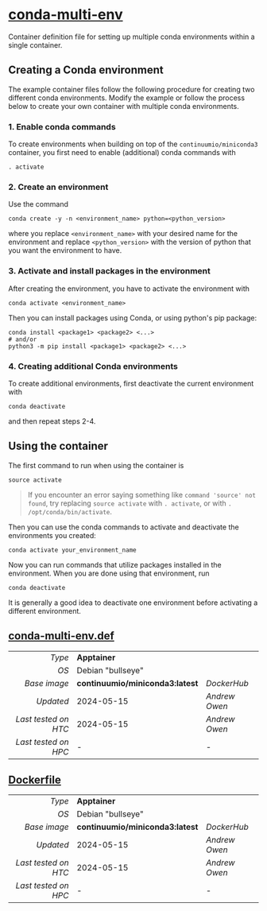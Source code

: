 <!--
   Copyright 2024, Center for High Throughput Computing, University of Wisconsin - Madison

   Licensed under the Apache License, Version 2.0 (the "License");
   you may not use this file except in compliance with the License.
   You may obtain a copy of the License at

       http://www.apache.org/licenses/LICENSE-2.0

   Unless required by applicable law or agreed to in writing, software
   distributed under the License is distributed on an "AS IS" BASIS,
   WITHOUT WARRANTIES OR CONDITIONS OF ANY KIND, either express or implied.
   See the License for the specific language governing permissions and
   limitations under the License.
-->

# [conda-multi-env](/software/Conda/conda-multi-env)

Container definition file for setting up multiple conda environments within a single container.

## Creating a Conda environment

The example container files follow the following procedure for creating two different conda environments.
Modify the example or follow the process below to create your own container with multiple conda environments.

### 1. Enable conda commands

To create environments when building on top of the `continuumio/miniconda3` container, you first need to enable (additional) conda commands with

```
. activate
```

### 2. Create an environment

Use the command

```
conda create -y -n <environment_name> python=<python_version>
```

where you replace `<environment_name>` with your desired name for the environment 
and replace `<python_version>` with the version of python that you want the environment to have.

### 3. Activate and install packages in the environment

After creating the environment, you have to activate the environment with

```
conda activate <environment_name>
```

Then you can install packages using Conda, or using python's pip package:

```
conda install <package1> <package2> <...>
# and/or
python3 -m pip install <package1> <package2> <...>
```

### 4. Creating additional Conda environments

To create additional environments, first deactivate the current environment with 

```
conda deactivate
```

and then repeat steps 2-4. 

## Using the container

The first command to run when using the container is

```
source activate
```

> If you encounter an error saying something like `command 'source' not found`, try replacing `source activate` with `. activate`,
> or with `. /opt/conda/bin/activate`.

Then you can use the conda commands to activate and deactivate the environments you created:

```
conda activate your_environment_name
```

Now you can run commands that utilize packages installed in the environment. 
When you are done using that environment, run 

```
conda deactivate
```

It is generally a good idea to deactivate one environment before activating a different environment.

## [conda-multi-env.def](conda-multi-env.def)

| | | |
| ---: | :--- | :--- |
| *Type* | **Apptainer** | |
| *OS* | Debian "bullseye" | |
| *Base image* | **continuumio/miniconda3:latest** | *DockerHub* |
| *Updated* | 2024-05-15 | *Andrew Owen* |
| *Last tested on HTC* | 2024-05-15 | *Andrew Owen* |
| *Last tested on HPC* | - | - |

## [Dockerfile](Dockerfile)

| | | |
| ---: | :--- | :--- |
| *Type* | **Apptainer** | |
| *OS* | Debian "bullseye" | |
| *Base image* | **continuumio/miniconda3:latest** | *DockerHub* |
| *Updated* | 2024-05-15 | *Andrew Owen* |
| *Last tested on HTC* | 2024-05-15 | *Andrew Owen* |
| *Last tested on HPC* | - | - |

